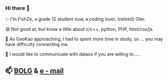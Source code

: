<!--

### Hi there 👋

**FishZe/FishZe** is a ✨ _special_ ✨ repository because its `README.md` (this file) appears on your GitHub profile.

Here are some ideas to get you started:

- 🔭 I’m currently working on ...
- 🌱 I’m currently learning ...
- 👯 I’m looking to collaborate on ...
- 🤔 I’m looking for help with ...
- 💬 Ask me about ...
- 📫 How to reach me: ...
- 😄 Pronouns: ...
- ⚡ Fun fact: ...
-->

### Hi there 👋

✨ I'm FishZe, a grade 12 student now, a coding lover, (retired) OIer.

😄 Not good at, but know a little about c/c++, python, PHP, html/css/js.

🤔 As GaoKao approaching, I had to spent more time in study, so ...  you may have difficulty connecting me.

💬 I would like to communicate with dalaos if you are willing to.....

## 📫 [BOLG](https://www.fishze.com)  &  [e - mail](mailto:3053473706@qq.com)
